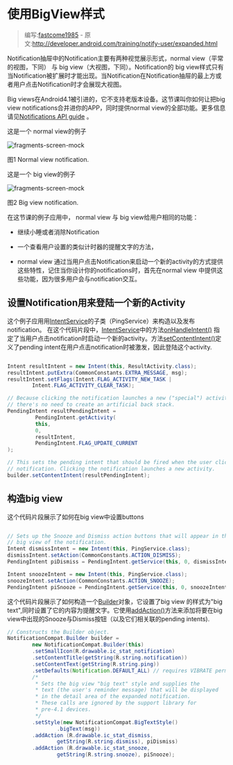 # 使用BigView样式

> 编写:[fastcome1985](https://github.com/fastcome1985) - 原文:<http://developer.android.com/training/notify-user/expanded.html>

Notification抽屉中的Notification主要有两种视觉展示形式，normal view（平常的视图，下同） 与 big view（大视图，下同）。Notification的 big view样式只有当Notification被扩展时才能出现。当Notification在Notification抽屉的最上方或者用户点击Notification时才会展现大视图。


Big views在Android4.1被引进的，它不支持老版本设备。这节课叫你如何让把big view notifications合并进你的APP，同时提供normal view的全部功能。更多信息请见[Notifications API guide](developer.android.com/guide/topics/ui/notifiers/notifications.html#BigNotify) 。


这是一个 normal view的例子

  ![fragments-screen-mock](notifications-normalview.png)

   图1 Normal view notification.

这是一个 big view的例子

  ![fragments-screen-mock](notifications-bigview.png)
  
   图2 Big view notification.

在这节课的例子应用中， normal view 与 big view给用户相同的功能：
   *  继续小睡或者消除Notification
   *  一个查看用户设置的类似计时器的提醒文字的方法，

* normal view 通过当用户点击Notification来启动一个新的activity的方式提供这些特性，记住当你设计你的notifications时，首先在normal view 中提供这些功能，因为很多用户会与notification交互。


## 设置Notification用来登陆一个新的Activity

这个例子应用用[IntentService](developer.android.com/reference/android/app/IntentService.html)的子类（PingService）来构造以及发布notification。
 在这个代码片段中，[IntentService](developer.android.com/reference/android/app/IntentService.html)中的方法[onHandleIntent()](developer.android.com/reference/android/app/IntentService.html#onHandleIntent(android.content.Intent)) 指定了当用户点击notification时启动一个新的activity。方法[setContentIntent()](developer.android.com/reference/android/support/v4/app/NotificationCompat.Builder.html#setContentIntent(android.app.PendingIntent))定义了pending intent在用户点击notification时被激发，因此登陆这个activity.


```java

Intent resultIntent = new Intent(this, ResultActivity.class);
resultIntent.putExtra(CommonConstants.EXTRA_MESSAGE, msg);
resultIntent.setFlags(Intent.FLAG_ACTIVITY_NEW_TASK |
        Intent.FLAG_ACTIVITY_CLEAR_TASK);

// Because clicking the notification launches a new ("special") activity,
// there's no need to create an artificial back stack.
PendingIntent resultPendingIntent =
         PendingIntent.getActivity(
         this,
         0,
         resultIntent,
         PendingIntent.FLAG_UPDATE_CURRENT
);

// This sets the pending intent that should be fired when the user clicks the
// notification. Clicking the notification launches a new activity.
builder.setContentIntent(resultPendingIntent);

```

## 构造big view
 这个代码片段展示了如何在big view中设置buttons


```java

// Sets up the Snooze and Dismiss action buttons that will appear in the
// big view of the notification.
Intent dismissIntent = new Intent(this, PingService.class);
dismissIntent.setAction(CommonConstants.ACTION_DISMISS);
PendingIntent piDismiss = PendingIntent.getService(this, 0, dismissIntent, 0);

Intent snoozeIntent = new Intent(this, PingService.class);
snoozeIntent.setAction(CommonConstants.ACTION_SNOOZE);
PendingIntent piSnooze = PendingIntent.getService(this, 0, snoozeIntent, 0);

```

 这个代码片段展示了如何构造一个[Builder](developer.android.com/reference/android/support/v4/app/NotificationCompat.Builder.html)对象，它设置了big view 的样式为"big text",同时设置了它的内容为提醒文字。它使用[addAction()](developer.android.com/reference/android/support/v4/app/NotificationCompat.Builder.html#addAction(android.support.v4.app.NotificationCompat.Action))方法来添加将要在big view中出现的Snooze与Dismiss按钮（以及它们相关联的pending intents).

```java
// Constructs the Builder object.
NotificationCompat.Builder builder =
        new NotificationCompat.Builder(this)
        .setSmallIcon(R.drawable.ic_stat_notification)
        .setContentTitle(getString(R.string.notification))
        .setContentText(getString(R.string.ping))
        .setDefaults(Notification.DEFAULT_ALL) // requires VIBRATE permission
        /*
         * Sets the big view "big text" style and supplies the
         * text (the user's reminder message) that will be displayed
         * in the detail area of the expanded notification.
         * These calls are ignored by the support library for
         * pre-4.1 devices.
         */
        .setStyle(new NotificationCompat.BigTextStyle()
                .bigText(msg))
        .addAction (R.drawable.ic_stat_dismiss,
                getString(R.string.dismiss), piDismiss)
        .addAction (R.drawable.ic_stat_snooze,
                getString(R.string.snooze), piSnooze);

```
